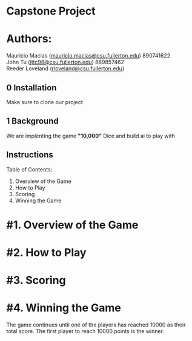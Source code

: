 # Capstone Project

# Authors:
Mauricio Macias (mauricio.macias@csu.fullerton.edu) 890741622 <br/>
John Tu (jttc98@csu.fullerton.edu) 889857462 <br/>
Reeder Loveland (rloveland@csu.fullerton.edu) <br/>

## 0 Installation
Make sure to clone our project

## 1 Background 

We are implenting the game **"10,000"** Dice and build ai to play with 

## 

## Instructions

Table of Contents:
1. Overview of the Game
2. How to Play
3. Scoring
4. Winning the Game


#1. Overview of the Game
===========================================================================


#2. How to Play
===========================================================================


#3. Scoring
===========================================================================


#4. Winning the Game
===========================================================================
The game continues until one of the players has reached 10000 as their total score. The first player to reach 10000 points is the winner.
